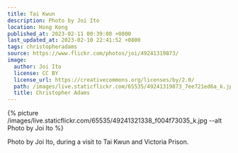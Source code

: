 ```yaml
---
title: Tai Kwun
description: Photo by Joi Ito
location: Hong Kong
published_at: 2023-02-11 00:39:08 +0800
last_updated_at: 2023-02-10 22:41:52 +0800
tags: christopheradams
source: https://www.flickr.com/photos/joi/49241319873/
image:
  author: Joi Ito
  license: CC BY
  license_url: https://creativecommons.org/licenses/by/2.0/
  path: /images/live.staticflickr.com/65535/49241319873_7ee721ed6a_k.jpg
  title: Christopher Adams
---
```


{% picture /images/live.staticflickr.com/65535/49241321338_f004f73035_k.jpg --alt Photo by Joi Ito %}

Photo by Joi Ito, during a visit to Tai Kwun and Victoria Prison.
